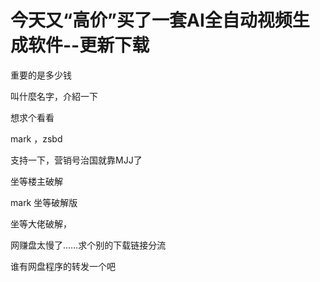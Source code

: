 # 今天又“高价”买了一套AI全自动视频生成软件--更新下载


重要的是多少钱<img src="static/image/smiley/default/lol.gif" smilieid="12" border="0" alt="" /><img src="static/image/smiley/default/lol.gif" smilieid="12" border="0" alt="" />

叫什麼名字，介紹一下

想求个看看

mark ，zsbd

支持一下，营销号治国就靠MJJ了<img src="static/image/smiley/default/lol.gif" smilieid="12" border="0" alt="" />

坐等楼主破解<br />


mark 坐等破解版<img src="static/image/smiley/default/lol.gif" smilieid="12" border="0" alt="" /><img id="aimg_G31eg" onclick="zoom(this, this.src, 0, 0, 0)" class="zoom" src="https://cdn.jsdelivr.net/gh/hishis/forum-master/public/images/patch.gif" onmouseover="img_onmouseoverfunc(this)" onload="thumbImg(this)" border="0" alt="" />

坐等大佬破解， <img src="static/image/smiley/default/lol.gif" smilieid="12" border="0" alt="" /><img src="static/image/smiley/default/lol.gif" smilieid="12" border="0" alt="" />

网赚盘太慢了……求个别的下载链接分流

谁有网盘程序的转发一个吧
